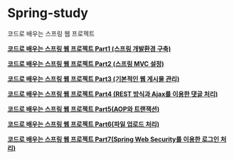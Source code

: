 # Spring-study
코드로 배우는 스프링 웹 프로젝트

**[코드로 배우는 스프링 웹 프로젝트 Part1 (스프링 개발환경 구축)](https://velog.io/@hcw0709/series/%EC%BD%94%EB%93%9C%EB%A1%9C-%EB%B0%B0%EC%9A%B0%EB%8A%94-%EC%8A%A4%ED%94%84%EB%A7%81-%EC%9B%B9-%ED%94%84%EB%A1%9C%EC%A0%9D%ED%8A%B8)**

**[코드로 배우는 스프링 웹 프로젝트 Part2 (스프링 MVC 설정)](https://velog.io/@hcw0709/series/%EC%BD%94%EB%93%9C%EB%A1%9C-%EB%B0%B0%EC%9A%B0%EB%8A%94-%EC%8A%A4%ED%94%84%EB%A7%81-%EC%9B%B9-%ED%94%84%EB%A1%9C%EC%A0%9D%ED%8A%B8-Part2)**

**[코드로 배우는 스프링 웹 프로젝트 Part3 (기본적인 웹 게시물 관리)](https://velog.io/@hcw0709/series/Part3)**

**[코드로 배우는 스프링 웹 프로젝트 Part4 (REST 방식과 Ajax를 이용한 댓글 처리)](https://velog.io/@hcw0709/series/%EC%BD%94%EB%93%9C%EB%A1%9C-%EB%B0%B0%EC%9A%B0%EB%8A%94-%EC%8A%A4%ED%94%84%EB%A7%81-%EC%9B%B9-%ED%94%84%EB%A1%9C%EC%A0%9D%ED%8A%B8-Part4-REST-%EB%B0%A9%EC%8B%9D%EA%B3%BC-Ajax%EB%A5%BC-%EC%9D%B4%EC%9A%A9%ED%95%9C-%EB%8C%93%EA%B8%80-%EC%B2%98%EB%A6%AC)**

**[코드로 배우는 스프링 웹 프로젝트 Part5(AOP와 트랜잭션)](https://velog.io/@hcw0709/series/%EC%BD%94%EB%93%9C%EB%A1%9C-%EB%B0%B0%EC%9A%B0%EB%8A%94-%EC%8A%A4%ED%94%84%EB%A7%81-%EC%9B%B9-%ED%94%84%EB%A1%9C%EC%A0%9D%ED%8A%B8-Part5AOP%EC%99%80-%ED%8A%B8%EB%9E%9C%EC%9E%AD%EC%85%98)**

**[코드로 배우는 스프링 웹 프로젝트 Part6(파일 업로드 처리)](https://velog.io/@hcw0709/series/%EC%BD%94%EB%93%9C%EB%A1%9C-%EB%B0%B0%EC%9A%B0%EB%8A%94-%EC%8A%A4%ED%94%84%EB%A7%81-%EC%9B%B9-%ED%94%84%EB%A1%9C%EC%A0%9D%ED%8A%B8-Part6%ED%8C%8C%EC%9D%BC-%EC%97%85%EB%A1%9C%EB%93%9C)**

**[코드로 배우는 스프링 웹 프로젝트 Part7(Spring Web Security를 이용한 로그인 처리)](https://velog.io/@hcw0709/series/%EC%BD%94%EB%93%9C%EB%A1%9C-%EB%B0%B0%EC%9A%B0%EB%8A%94-%EC%8A%A4%ED%94%84%EB%A7%81-%EC%9B%B9-%ED%94%84%EB%A1%9C%EC%A0%9D%ED%8A%B8-Part7Spring-Web-Security%EB%A5%BC-%EC%9D%B4%EC%9A%A9%ED%95%9C-%EB%A1%9C%EA%B7%B8%EC%9D%B8-%EC%B2%98%EB%A6%AC)**